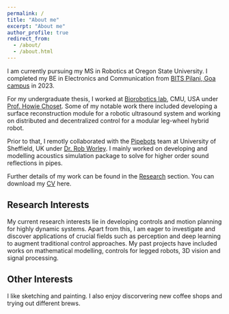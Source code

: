 ```yaml
---
permalink: /
title: "About me"
excerpt: "About me"
author_profile: true
redirect_from:
  - /about/
  - /about.html
---
```


I am currently pursuing my MS in Robotics at Oregon State University. I completed my BE in Electronics and Communication from [BITS Pilani, Goa campus](https://www.bits-pilani.ac.in/goa/) in 2023.

For my undergraduate thesis, I worked at [Biorobotics lab](https://www.ri.cmu.edu/robotics-groups/biorobotics/), CMU, USA under [Prof. Howie Choset](https://www.ri.cmu.edu/ri-faculty/howie-choset/). Some of my notable work there included developing a surface reconstruction module for a robotic ultrasound system and working on distributed and decentralized control for a modular leg-wheel hybrid robot.

Prior to that, I remotly collaborated with the [Pipebots](https://pipebots.ac.uk/) team at University of Sheffield, UK under [Dr. Rob Worley](https://pipebots.ac.uk/people/rob-worley/). I mainly worked on developing and modelling acoustics simulation package to solve for higher order sound reflections in pipes.

Further details of my work can be found in the [Research](/research/) section.
You can download my [CV](https://drive.google.com/file/d/1AqzNfTDYa_7IPigrYaiSDW5cHXKaIIks/view?usp=sharing) here.

## Research Interests

My current research interests lie in developing controls and motion planning for highly dynamic systems. Apart from this, I am eager to investigate and discover applications of crucial fields such as perception and deep learning to augment traditional control approaches.
My past projects have included works on mathematical modelling, controls for legged robots, 3D vision and signal processing.

## Other Interests

I like sketching and painting. I also enjoy discorvering new coffee shops and trying out different brews.

